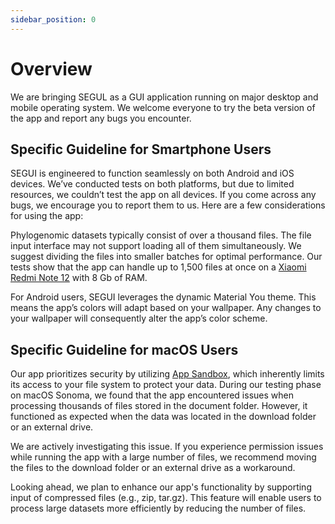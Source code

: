 ```yaml
---
sidebar_position: 0
---
```


# Overview

We are bringing SEGUL as a GUI application running on major desktop and mobile operating system. We welcome everyone to try the beta version of the app and report any bugs you encounter.

## Specific Guideline for Smartphone Users

SEGUI is engineered to function seamlessly on both Android and iOS devices. We’ve conducted tests on both platforms, but due to limited resources, we couldn’t test the app on all devices. If you come across any bugs, we encourage you to report them to us. Here are a few considerations for using the app:

Phylogenomic datasets typically consist of over a thousand files. The file input interface may not support loading all of them simultaneously. We suggest dividing the files into smaller batches for optimal performance. Our tests show that the app can handle up to 1,500 files at once on a [Xiaomi Redmi Note 12](https://www.gsmarena.com/xiaomi_redmi_note_12-12063.php) with 8 Gb of RAM.

For Android users, SEGUI leverages the dynamic Material You theme. This means the app’s colors will adapt based on your wallpaper. Any changes to your wallpaper will consequently alter the app’s color scheme.

## Specific Guideline for macOS Users

Our app prioritizes security by utilizing [App Sandbox](https://developer.apple.com/documentation/security/app_sandbox), which inherently limits its access to your file system to protect your data. During our testing phase on macOS Sonoma, we found that the app encountered issues when processing thousands of files stored in the document folder. However, it functioned as expected when the data was located in the download folder or an external drive.

We are actively investigating this issue. If you experience permission issues while running the app with a large number of files, we recommend moving the files to the download folder or an external drive as a workaround.

Looking ahead, we plan to enhance our app's functionality by supporting input of compressed files (e.g., zip, tar.gz). This feature will enable users to process large datasets more efficiently by reducing the number of files.
